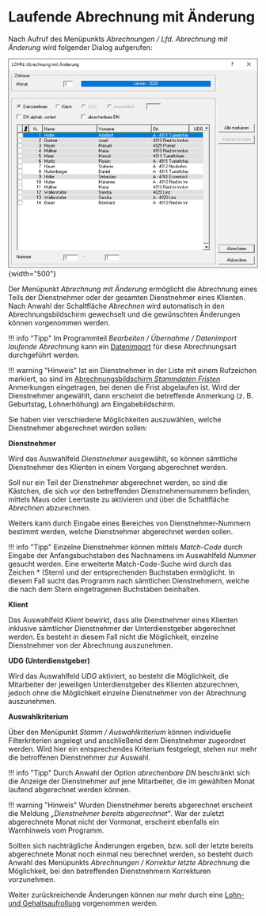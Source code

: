 # Laufende Abrechnung mit Änderung

Nach Aufruf des Menüpunkts *Abrechnungen / Lfd. Abrechnung mit Änderung* wird folgender Dialog aufgerufen:

![Image](<img/image39.png>){width="500"}

Der Menüpunkt *Abrechnung mit Änderung* ermöglicht die Abrechnung eines Teils der Dienstnehmer oder der gesamten Dienstnehmer eines Klienten. Nach Anwahl der Schaltfläche *Abrechnen* wird automatisch in den Abrechnungsbildschirm gewechselt und die gewünschten Änderungen können vorgenommen werden.

!!! info "Tipp"
    Im Programmteil *Bearbeiten / Übernahme / Datenimport laufende Abrechnung* kann ein [Datenimport](../Datenimport/Allgemeines.md) für diese Abrechnungsart durchgeführt werden.

!!! warning "Hinweis"
    Ist ein Dienstnehmer in der Liste mit einem Rufzeichen markiert, so sind im [Abrechnungsbildschirm *Stammdaten Fristen*](../Abrechnungsbildschirme/Stammdaten%20Fristen.md) Anmerkungen eingetragen, bei denen die Frist abgelaufen ist. Wird der Dienstnehmer angewählt, dann erscheint die betreffende Anmerkung (z. B. Geburtstag, Lohnerhöhung) am Eingabebildschirm.

Sie haben vier verschiedene Möglichkeiten auszuwählen, welche Dienstnehmer abgerechnet werden sollen:

**Dienstnehmer**

Wird das Auswahlfeld *Dienstnehmer* ausgewählt, so können sämtliche Dienstnehmer des Klienten in einem Vorgang abgerechnet werden.

Soll nur ein Teil der Dienstnehmer abgerechnet werden, so sind die Kästchen, die sich vor den betreffenden Dienstnehmernummern befinden, mittels Maus oder Leertaste zu aktivieren und über die Schaltfläche *Abrechnen* abzurechnen.

Weiters kann durch Eingabe eines Bereiches von Dienstnehmer-Nummern bestimmt werden, welche Dienstnehmer abgerechnet werden sollen.

!!! info "Tipp"
    Einzelne Dienstnehmer können mittels *Match-Code* durch Eingabe der Anfangsbuchstaben des Nachnamens im Auswahlfeld *Nummer* gesucht werden. Eine erweiterte Match-Code-Suche wird durch das Zeichen * (Stern) und der entsprechenden Buchstaben ermöglicht. In diesem Fall sucht das Programm nach sämtlichen Dienstnehmern, welche die nach dem Stern eingetragenen Buchstaben beinhalten.

**Klient**

Das Auswahlfeld *Klient* bewirkt, dass alle Dienstnehmer eines Klienten inklusive sämtlicher Dienstnehmer der Unterdienstgeber abgerechnet werden. Es besteht in diesem Fall nicht die Möglichkeit, einzelne Dienstnehmer von der Abrechnung auszunehmen.

**UDG (Unterdienstgeber)**

Wird das Auswahlfeld *UDG* aktiviert, so besteht die Möglichkeit, die Mitarbeiter der jeweiligen Unterdienstgeber des Klienten abzurechnen, jedoch ohne die Möglichkeit einzelne Dienstnehmer von der Abrechnung auszunehmen.

**Auswahlkriterium**

Über den Menüpunkt *Stamm / Auswahlkriterium* können individuelle Filterkriterien angelegt und anschließend dem Dienstnehmer zugeordnet werden. Wird hier ein entsprechendes Kriterium festgelegt, stehen nur mehr die betroffenen Dienstnehmer zur Auswahl.

!!! info "Tipp"
    Durch Anwahl der Option *abrechenbare DN* beschränkt sich die Anzeige der Dienstnehmer auf jene Mitarbeiter, die im gewählten Monat laufend abgerechnet werden können.

!!! warning "Hinweis"
    Wurden Dienstnehmer bereits abgerechnet erscheint die Meldung *„Dienstnehmer bereits abgerechnet“*. War der zuletzt abgerechnete Monat nicht der Vormonat, erscheint ebenfalls ein Warnhinweis vom Programm.

Sollten sich nachträgliche Änderungen ergeben, bzw. soll der letzte bereits abgerechnete Monat noch einmal neu berechnet werden, so besteht durch Anwahl des Menüpunkts *Abrechnungen / Korrektur letzte Abrechnung* die Möglichkeit, bei den betreffenden Dienstnehmern Korrekturen vorzunehmen.

Weiter zurückreichende Änderungen können nur mehr durch eine [Lohn- und Gehaltsaufrollung](../Abrechnungen/Aufrollung/Lohn-%20und%20Gehaltsaufrollung.md) vorgenommen werden.